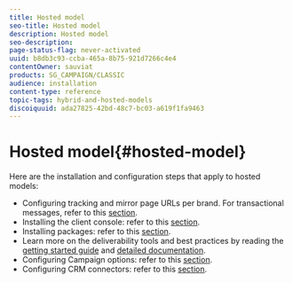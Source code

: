 ```yaml
---
title: Hosted model
seo-title: Hosted model
description: Hosted model
seo-description: 
page-status-flag: never-activated
uuid: b8db3c93-ccba-465a-8b75-921d7266c4e4
contentOwner: sauviat
products: SG_CAMPAIGN/CLASSIC
audience: installation
content-type: reference
topic-tags: hybrid-and-hosted-models
discoiquuid: ada27825-42bd-48c7-bc03-a619f1fa9463
---
```


# Hosted model{#hosted-model}

Here are the installation and configuration steps that apply to hosted models:

* Configuring tracking and mirror page URLs per brand. For transactional messages, refer to this [section](../../message-center/using/configuring-multibranding.md).
* Installing the client console: refer to this [section](../../installation/using/installing-the-client-console.md).
* Installing packages: refer to this [section](../../installation/using/installing-campaign-standard-packages.md).
* Learn more on the deliverability tools and best practices by reading the [getting started guide](../../delivery/using/deliverability-key-points.md) and [detailed documentation](../../delivery/using/about-deliverability.md).
* Configuring Campaign options: refer to this [section](../../installation/using/configuring-campaign-options.md).
* Configuring CRM connectors: refer to this [section](../../platform/using/crm-connectors.md).

